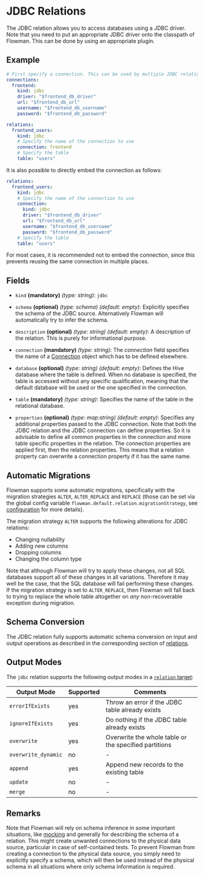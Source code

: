 # JDBC Relations

The JDBC relation allows you to access databases using a JDBC driver. Note that you need to put an appropriate JDBC
driver onto the classpath of Flowman. This can be done by using an appropriate plugin.


## Example

```yaml
# First specify a connection. This can be used by multiple JDBC relations
connections:
  frontend:
    kind: jdbc
    driver: "$frontend_db_driver"
    url: "$frontend_db_url"
    username: "$frontend_db_username"
    password: "$frontend_db_password"

relations:
  frontend_users:
    kind: jdbc
    # Specify the name of the connection to use
    connection: frontend
    # Specify the table
    table: "users"
```
It is also possible to directly embed the connection as follows:
```yaml
relations:
  frontend_users:
    kind: jdbc
    # Specify the name of the connection to use
    connection:
      kind: jdbc
      driver: "$frontend_db_driver"
      url: "$frontend_db_url"
      username: "$frontend_db_username"
      password: "$frontend_db_password"
    # Specify the table
    table: "users"
```
For most cases, it is recommended not to embed the connection, since this prevents reusing the same connection in
multiple places.


## Fields
 * `kind` **(mandatory)** *(type: string)*: `jdbc`
   
 * `schema` **(optional)** *(type: schema)* *(default: empty)*: 
 Explicitly specifies the schema of the JDBC source. Alternatively Flowman will automatically
 try to infer the schema.
 
 * `description` **(optional)** *(type: string)* *(default: empty)*:
 A description of the relation. This is purely for informational purpose.
 
 * `connection` **(mandatory)** *(type: string)*:
 The *connection* field specifies the name of a [Connection](../connection/index.md)
 object which has to be defined elsewhere.
 
 * `database` **(optional)** *(type: string)* *(default: empty)*: 
 Defines the Hive database where the table is defined. When no database is specified, the
 table is accessed without any specific qualification, meaning that the default database
 will be used or the one specified in the connection.

 * `table` **(mandatory)** *(type: string)*:
 Specifies the name of the table in the relational database.
  
 * `properties` **(optional)** *(type: map:string)* *(default: empty)*:
 Specifies any additional properties passed to the JDBC connection.  Note that both the JDBC
 relation and the JDBC connection can define properties. So it is advisable to define all
 common properties in the connection and more table specific properties in the relation.
 The connection properties are applied first, then the relation properties. This means that
 a relation property can overwrite a connection property if it has the same name.


## Automatic Migrations
Flowman supports some automatic migrations, specifically with the migration strategies `ALTER`, `ALTER_REPLACE`
and `REPLACE` (those can be set via the global config variable `flowman.default.relation.migrationStrategy`,
see [configuration](../../config.md) for more details).

The migration strategy `ALTER` supports the following alterations for JDBC relations:
* Changing nullability
* Adding new columns
* Dropping columns
* Changing the column type

Note that although Flowman will try to apply these changes, not all SQL databases support all of these changes in
all variations. Therefore it may well be the case, that the SQL database will fail performing these changes. If
the migration strategy is set to `ALTER_REPLACE`, then Flowman will fall back to trying to replace the whole table
altogether on *any* non-recoverable exception during migration.


## Schema Conversion
The JDBC relation fully supports automatic schema conversion on input and output operations as described in the
corresponding section of [relations](index.md).


## Output Modes
The `jdbc` relation supports the following output modes in a [`relation` target](../target/relation.md):

| Output Mode         | Supported | Comments                                              |
|---------------------|-----------|-------------------------------------------------------|
| `errorIfExists`     | yes       | Throw an error if the JDBC table already exists       |
| `ignoreIfExists`    | yes       | Do nothing if the JDBC table already exists           |
| `overwrite`         | yes       | Overwrite the whole table or the specified partitions |
| `overwrite_dynamic` | no        | -                                                     |
| `append`            | yes       | Append new records to the existing table              |
| `update`            | no        | -                                                     |
| `merge`             | no        | -                                                     |


## Remarks

Note that Flowman will rely on schema inference in some important situations, like [mocking](mock.md) and generally
for describing the schema of a relation. This might create unwanted connections to the physical data source,
particular in case of self-contained tests. To prevent Flowman from creating a connection to the physical data 
source, you simply need to explicitly specify a schema, which will then be used instead of the physical schema 
in all situations where only schema information is required.
